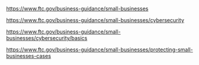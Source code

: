 https://www.ftc.gov/business-guidance/small-businesses

https://www.ftc.gov/business-guidance/small-businesses/cybersecurity

https://www.ftc.gov/business-guidance/small-businesses/cybersecurity/basics

https://www.ftc.gov/business-guidance/small-businesses/protecting-small-businesses-cases







